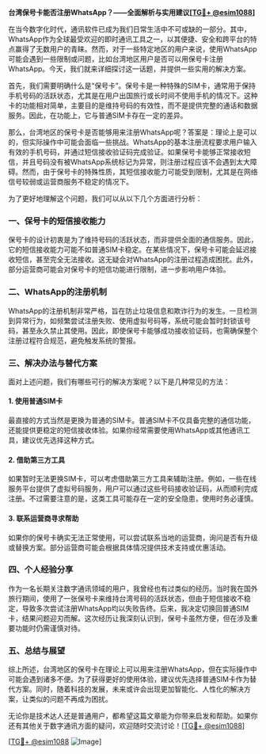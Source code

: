 **台湾保号卡能否注册WhatsApp？——全面解析与实用建议[[TG💪+ @esim1088](https://t.me/s/esim1088)]**

在当今数字化时代，通讯软件已成为我们日常生活中不可或缺的一部分。其中，WhatsApp作为全球最受欢迎的即时通讯工具之一，以其便捷、安全和跨平台的特点赢得了无数用户的青睐。然而，对于一些特定地区的用户来说，使用WhatsApp可能会遇到一些限制或问题，比如台湾地区用户是否可以用保号卡注册WhatsApp。今天，我们就来详细探讨这一话题，并提供一些实用的解决方案。

首先，我们需要明确什么是“保号卡”。保号卡是一种特殊的SIM卡，通常用于保持手机号码的活跃状态，尤其是在用户出国旅行或长时间不使用手机的情况下。这种卡的功能相对简单，主要目的是维持号码的有效性，而不是提供完整的通话和数据服务。因此，在功能上，它与普通SIM卡存在一定的差异。

那么，台湾地区的保号卡是否能够用来注册WhatsApp呢？答案是：理论上是可以的，但实际操作中可能会面临一些挑战。WhatsApp的基本注册流程要求用户输入有效的手机号码，并通过短信接收验证码完成验证。如果保号卡能够正常接收短信，并且号码没有被WhatsApp系统标记为异常，则注册过程应该不会遇到太大障碍。然而，由于保号卡的特殊性质，其短信接收能力可能受到限制，尤其是在网络信号较弱或运营商服务不稳定的情况下。

为了更好地理解这个问题，我们可以从以下几个方面进行分析：

### 一、保号卡的短信接收能力

保号卡的设计初衷是为了维持号码的活跃状态，而非提供全面的通信服务。因此，它的短信接收能力可能不如普通SIM卡稳定。在某些情况下，保号卡可能会延迟接收短信，甚至完全无法接收。这无疑会对WhatsApp的注册过程造成困扰。此外，部分运营商可能会对保号卡的短信功能进行限制，进一步影响用户体验。

### 二、WhatsApp的注册机制

WhatsApp的注册机制非常严格，旨在防止垃圾信息和欺诈行为的发生。一旦检测到异常行为，如频繁尝试注册失败、使用虚拟号码等，系统可能会暂时封锁该号码，甚至永久禁止其使用。因此，即使保号卡能够成功接收验证码，也需确保整个注册过程符合规范，避免触发系统的警报。

### 三、解决办法与替代方案

面对上述问题，我们有哪些可行的解决方案呢？以下是几种常见的方法：

#### 1. 使用普通SIM卡

最直接的方式当然是更换为普通的SIM卡。普通SIM卡不仅具备完整的通信功能，还能提供更稳定的短信接收体验。如果你经常需要使用WhatsApp或其他通讯工具，建议优先选择这种方式。

#### 2. 借助第三方工具

如果暂时无法更换SIM卡，可以考虑借助第三方工具来辅助注册。例如，一些在线服务平台提供了虚拟号码服务，用户可以通过这些号码接收验证码，从而顺利完成注册。不过需要注意的是，这类工具可能存在一定的安全隐患，使用时务必谨慎。

#### 3. 联系运营商寻求帮助

如果你的保号卡确实无法正常使用，可以尝试联系当地的运营商，询问是否有升级或替换方案。部分运营商可能会根据具体情况提供技术支持或优惠活动。

### 四、个人经验分享

作为一名长期关注数字通讯领域的用户，我曾经也有过类似的经历。当时我在国外旅行期间，使用了一张保号卡来维持台湾号码的活跃状态，但由于短信接收不稳定，导致多次尝试注册WhatsApp均以失败告终。后来，我决定切换回普通SIM卡，结果问题迎刃而解。这次经历让我深刻认识到，保号卡虽然方便，但在涉及重要功能时仍需谨慎对待。

### 五、总结与展望

综上所述，台湾地区的保号卡在理论上可以用来注册WhatsApp，但在实际操作中可能会遇到诸多不便。为了获得更好的使用体验，建议优先选择普通SIM卡作为替代方案。同时，随着科技的发展，未来或许会出现更加智能化、人性化的解决方案，让类似的问题不再成为困扰。

无论你是技术达人还是普通用户，都希望这篇文章能为你带来启发和帮助。如果你还有其他关于数字通讯方面的疑问，欢迎随时交流讨论！[[TG💪+ @esim1088](https://t.me/s/esim1088)]

[[TG💪+ @esim1088](https://t.me/s/esim1088) ![Image](https://i.postimg.cc/4NQfJmqS/Snipaste-2025-05-13-00-14-12.png)]